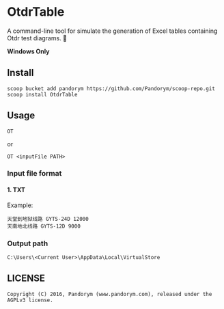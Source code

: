 # OtdrTable
A command-line tool for simulate the generation of Excel tables containing Otdr test diagrams. 📡

**Windows Only**

## Install
```
scoop bucket add pandorym https://github.com/Pandorym/scoop-repo.git
scoop install OtdrTable
```

## Usage
```
OT
```
or

```
OT <inputFile PATH>
```

### Input file format
#### 1. TXT

Example:

```
天堂到地狱线路 GYTS-24D 12000
天南地北线路 GYTS-12D 9000
```

### Output path
```
C:\Users\<Current User>\AppData\Local\VirtualStore
```

## LICENSE
```
Copyright (C) 2016, Pandorym (www.pandorym.com), released under the AGPLv3 license.
```
